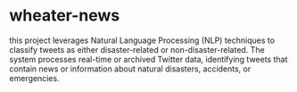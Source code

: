 # wheater-news
this project leverages Natural Language Processing (NLP) techniques to classify tweets as either disaster-related or non-disaster-related. The system processes real-time or archived Twitter data, identifying tweets that contain news or information about natural disasters, accidents, or emergencies.
